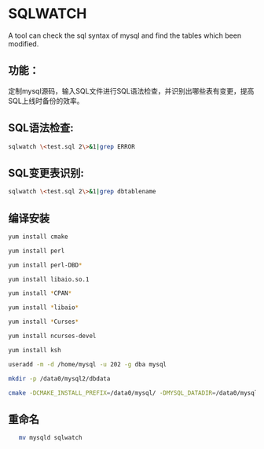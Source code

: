 # SQLWATCH
A tool can check the sql syntax of mysql and find the tables which been modified.


## 功能：
定制mysql源码，输入SQL文件进行SQL语法检查，并识别出哪些表有变更，提高SQL上线时备份的效率。


## SQL语法检查:
```Bash
sqlwatch \<test.sql 2\>&1|grep ERROR
```
## SQL变更表识别:
```Bash
sqlwatch \<test.sql 2\>&1|grep dbtablename
```
## 编译安装

```Bash
yum install cmake

yum install perl

yum install perl-DBD*

yum install libaio.so.1

yum install *CPAN*

yum install *libaio*

yum install *Curses*

yum install ncurses-devel

yum install ksh

useradd -m -d /home/mysql -u 202 -g dba mysql

mkdir -p /data0/mysql2/dbdata

cmake -DCMAKE_INSTALL_PREFIX=/data0/mysql/ -DMYSQL_DATADIR=/data0/mysql2/dbdata -DMYSQL_UNIX_ADDR=/data0/mysql2/dbdata/mysql.sock -DSYSCONFDIR=/data0/mysql2/dbdata/config -DDEFAULT_CHARSET=utf8 -DDEFAULT_COLLATION=utf8_general_ci -DEXTRA_CHARSETS=all -DWITH_DEBUG=0 -DENABLED_LOCAL_INFILE=1 -DWITH_INNOBASE_STORAGE_ENGINE=1 -DWITH_PARTITION_STORAGE_ENGINE=1
```

## 重命名 
```Bash
   mv mysqld sqlwatch
```

